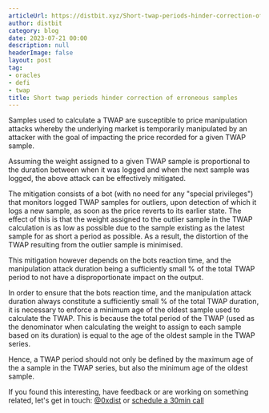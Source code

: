 ```yaml
---
articleUrl: https://distbit.xyz/Short-twap-periods-hinder-correction-of-erroneous-samples
author: distbit
category: blog
date: 2023-07-21 00:00
description: null
headerImage: false
layout: post
tag:
- oracles
- defi
- twap
title: Short twap periods hinder correction of erroneous samples
---
```


  



Samples used to calculate a TWAP are susceptible to price manipulation attacks whereby the underlying market is temporarily manipulated by an attacker with the goal of impacting the price recorded for a given TWAP sample. 

Assuming the weight assigned to a given TWAP sample is proportional to the duration between when it was logged and when the next sample was logged, the above attack can be effectively mitigated.  

The mitigation consists of a bot (with no need for any "special privileges") that monitors logged TWAP samples for outliers, upon detection of which it logs a new sample, as soon as the price reverts to its earlier state. The effect of this is that the weight assigned to the outlier sample in the TWAP calculation is as low as possible due to the sample existing as the latest sample for as short a period as possible. As a result, the distortion of the TWAP resulting from the outlier sample is minimised.

This mitigation however depends on the bots reaction time, and the manipulation attack duration being a sufficiently small % of the total TWAP period to not have a disproportionate impact on the output. 

In order to ensure that the bots reaction time, and the manipulation attack duration always constitute a sufficiently small % of the total TWAP duration, it is necessary to enforce a minimum age of the oldest sample used to calculate the TWAP. This is because the total period of the TWAP (used as the denominator when calculating the weight to assign to each sample based on its duration) is equal to the age of the oldest sample in the TWAP series.

Hence, a TWAP period should not only be defined by the maximum age of the a sample in the TWAP series, but also the minimum age of the oldest sample. 


If you found this interesting, have feedback or are working on something related, let's get in touch: [@0xdist](https://twitter.com/0xdist) or [schedule a 30min call](https://cal.com/distbit/30min)